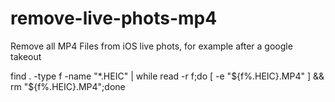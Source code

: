 # remove-live-phots-mp4
Remove all MP4 Files from iOS live phots, for example after a google takeout


  find . -type f -name "*.HEIC" | while read -r f;do [ -e "${f%.HEIC}.MP4" ] && rm "${f%.HEIC}.MP4";done
